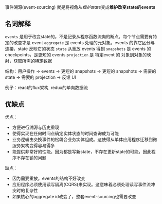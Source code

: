 事件溯源(event-sourcing)
就是将视角从*维护state*变成**维护改变state的events**

## 名词解释

`events` 是用于改变state的，不是记录从程序函数流向的断点。每个节点需要有特定的改变才是 event
`aggregate` 是 events 处理的元对象。events 的靠它区分与连接，state 反映它的状态
`state` 从重放 events 得到
`snapshots` 是 events 的 checkpoints，是更短的 events
`projection` 是 特定event 的 对象到对象的映射，获取所需的特定数据

结构：用户操作 -> events -> 更短的 snapshots -> 更短的 snapshots -> 需要的 state -> 需要的 projection -> 反馈 UI

例子：react的flux架构, redux的单向数据流

## 优缺点

优点：

- 方便进行溯源与历史重现
- 使得实现在任何时间点确定实体状态的时间查询成为可能
- 业务逻辑由交换事件的松耦合业务实体组成。这使得从单体应用程序迁移到微服务架构变得容易得多
- 能提供非常好的性能。因为都是写新state，不存在更新state的可能，因此程序不存在锁的问题

缺点：

- 因为需要重放，events的结构不好改变
- 应用程序必须使用读写隔离(CQRS)来实现。这意味着必须处理读写事件流冲突时的复杂性
- 如果核心的aggregate id改变了，整套event-sourcing也需要改变
